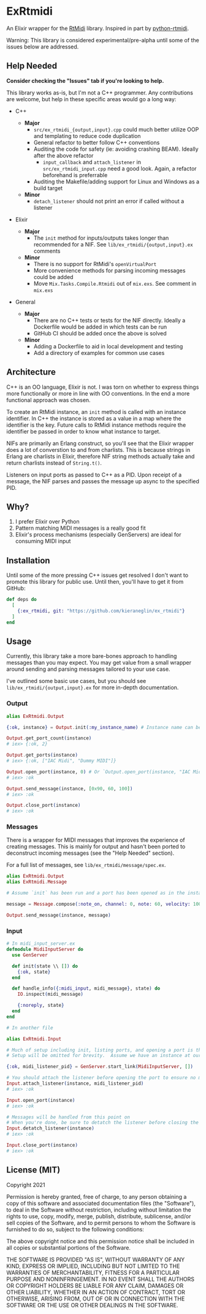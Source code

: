 # ExRtmidi

An Elixir wrapper for the [RtMidi][rtmidi] library. Inspired in part by [python-rtmidi][python-rtmidi].

Warning: This library is considered experimental/pre-alpha until some of the issues below are addressed.

## Help Needed

**Consider checking the "Issues" tab if you're looking to help.**

This library works as-is, but I'm not a C++ programmer. Any contributions are welcome, but help in these specific areas would go a long way:

- C++
  - **Major**
    - `src/ex_rtmidi_{output,input}.cpp` could much better utilize OOP and templating to reduce code duplication
    - General refactor to better follow C++ conventions
    - Auditing the code for safety (ie: avoiding crashing BEAM). Ideally after the above refactor
      - `input_callback` and `attach_listener` in `src/ex_rtmidi_input.cpp` need a good look. Again, a refactor beforehand is preferrable
    - Auditing the Makefile/adding support for Linux and Windows as a build target
  - **Minor**
    - `detach_listener` should not print an error if called without a listener

- Elixir
  - **Major**
    - The `init` method for inputs/outputs takes longer than recommended for a NIF. See `lib/ex_rtmidi/{output,input}.ex` comments
  - **Minor**
    - There is no support for RtMidi's `openVirtualPort`
    - More convenience methods for parsing incoming messages could be added
    - Move `Mix.Tasks.Compile.Rtmidi` out of `mix.exs`.  See comment in `mix.exs`

- General
  - **Major**
    - There are no C++ tests or tests for the NIF directly. Ideally a Dockerfile would be added in which tests can be run
    - GitHub CI should be added once the above is solved
  - **Minor**
    - Adding a Dockerfile to aid in local development and testing
    - Add a directory of examples for common use cases

## Architecture

C++ is an OO language, Elixir is not. I was torn on whether to express things more functionally or more in line with OO conventions. In the end a more functional approach was chosen.

To create an RtMidi instance, an `init` method is called with an instance identifier.  In C++ the instance is stored as a value in a map where the identifier is the key.  Future calls to RtMidi instance methods require the identifier be passed in order to know what instance to target.

NIFs are primarily an Erlang construct, so you'll see that the Elixir wrapper does a lot of converstion to and from charlists. This is because strings in Erlang are charlists in Elixir, therefore NIF string methods actually take and return charlists instead of `String.t()`.

Listeners on input ports as passed to C++ as a PID. Upon receipt of a message, the NIF parses and passes the message up async to the specified PID.

## Why?

1. I prefer Elixir over Python
2. Pattern matching MIDI messages is a really good fit
3. Elixir's process mechanisms (especially GenServers) are ideal for consuming MIDI input

## Installation

Until some of the more pressing C++ issues get resolved I don't want to promote this library for public use.  Until then, you'll have to get it from GitHub:

```elixir
def deps do
  [
    {:ex_rtmidi, git: "https://github.com/kieraneglin/ex_rtmidi"}
  ]
end
```

## Usage

Currently, this library take a more bare-bones approach to handling messages than you may expect.  You may get value from a small wrapper around sending and parsing messages tailored to your use case.

I've outlined some basic use cases, but you should see `lib/ex_rtmidi/{output,input}.ex` for more in-depth documentation.

### Output

```elixir
alias ExRtmidi.Output

{:ok, instance} = Output.init(:my_instance_name) # Instance name can be whatever you want - it's unrelated to available MIDI devices

Output.get_port_count(instance) 
# iex> {:ok, 2}

Output.get_ports(instance)
# iex> {:ok, ["IAC Midi", "Dummy MIDI"]}

Output.open_port(instance, 0) # Or `Output.open_port(instance, "IAC Midi")`
# iex> :ok

Output.send_message(instance, [0x90, 60, 100])
# iex> :ok

Output.close_port(instance)
# iex> :ok
```

### Messages

There is a wrapper for MIDI messages that improves the experience of creating messages.  This is mainly for output and hasn't been ported to deconstruct incoming messages (see the "Help Needed" section).

For a full list of messages, see `lib/ex_rtmidi/message/spec.ex`.

```elixir
alias ExRtmidi.Output
alias ExRtmidi.Message

# Assume `init` has been run and a port has been opened as in the instance above

message = Message.compose(:note_on, channel: 0, note: 60, velocity: 100)

Output.send_message(instance, message)
```

### Input

```elixir
# In midi_input_server.ex
defmodule MidiInputServer do
  use GenServer

  def init(state \\ []) do
    {:ok, state}
  end

  def handle_info({:midi_input, midi_message}, state) do
    IO.inspect(midi_message)

    {:noreply, state}
  end
end

# In another file

alias ExRtmidi.Input

# Much of setup including init, listing ports, and opening a port is the same as in the Output example above.
# Setup will be omitted for brevity.  Assume we have an instance at our disposal.

{:ok, midi_listener_pid} = GenServer.start_link(MidiInputServer, [])

# You should attach the listener before opening the port to ensure no messages get missed
Input.attach_listener(instance, midi_listener_pid)
# iex> :ok

Input.open_port(instance)
# iex> :ok

# Messages will be handled from this point on
# When you're done, be sure to detatch the listener before closing the port
Input.detatch_listener(instance)
# iex> :ok

Input.close_port(instance)
# iex> :ok
```

## License (MIT)

Copyright 2021

Permission is hereby granted, free of charge, to any person obtaining a copy of this software and associated documentation files (the "Software"), to deal in the Software without restriction, including without limitation the rights to use, copy, modify, merge, publish, distribute, sublicense, and/or sell copies of the Software, and to permit persons to whom the Software is furnished to do so, subject to the following conditions:

The above copyright notice and this permission notice shall be included in all copies or substantial portions of the Software.

THE SOFTWARE IS PROVIDED "AS IS", WITHOUT WARRANTY OF ANY KIND, EXPRESS OR IMPLIED, INCLUDING BUT NOT LIMITED TO THE WARRANTIES OF MERCHANTABILITY, FITNESS FOR A PARTICULAR PURPOSE AND NONINFRINGEMENT. IN NO EVENT SHALL THE AUTHORS OR COPYRIGHT HOLDERS BE LIABLE FOR ANY CLAIM, DAMAGES OR OTHER LIABILITY, WHETHER IN AN ACTION OF CONTRACT, TORT OR OTHERWISE, ARISING FROM, OUT OF OR IN CONNECTION WITH THE SOFTWARE OR THE USE OR OTHER DEALINGS IN THE SOFTWARE.


[rtmidi]: https://www.music.mcgill.ca/~gary/rtmidi/
[python-rtmidi]: https://github.com/SpotlightKid/python-rtmidi
